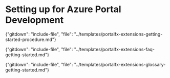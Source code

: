 # Setting up for Azure Portal Development

{"gitdown": "include-file", "file": "../templates/portalfx-extensions-getting-started-procedure.md"}

{"gitdown": "include-file", "file": "../templates/portalfx-extensions-faq-getting-started.md"}

{"gitdown": "include-file", "file": "../templates/portalfx-extensions-glossary-getting-started.md"}